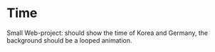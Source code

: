 # Time
Small Web-project: 
should show the time of Korea and Germany, 
the background should be a looped animation.